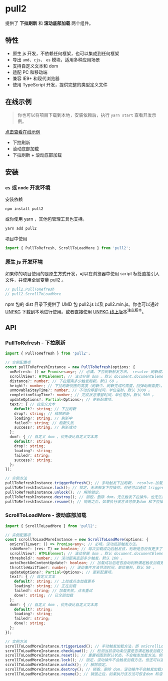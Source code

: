 # pull2

提供了 **下拉刷新** 和 **滚动底部加载** 两个组件。

## 特性

- 原生 js 开发，不依赖任何框架，也可以集成到任何框架
- 导出 `umd`、`cjs`、 `es` 模块，适用多种应用场景
- 支持自定义文本和 dom
- 适配 PC 和移动端
- 兼容 IE9+ 和现代浏览器
- 使用 TypeScript 开发，提供完整的类型定义文件

## 在线示例

> 你也可以将项目下载到本地，安装依赖后，执行 `yarn start` 查看开发示例。

[点击查看在线示例](https://githubbox.com/caijf/pull2/tree/main/examples/umd)

- 下拉刷新
- 滚动底部加载
- 下拉刷新 + 滚动底部加载

## 安装

### `es` 或 `node` 开发环境

安装依赖

```bash
npm install pull2
```

或你使用 yarn ，其他包管理工具也支持。

```bash
yarn add pull2
```

项目中使用

```typescript
import { PullToRefresh, ScrollToLoadMore } from 'pull2';
```

### 原生 js 开发环境

如果你的项目使用的是原生方式开发，可以在浏览器中使用 script 标签直接引入文件，并使用全局变量 pull2 。

```javascript
// pull2.PullToRefresh
// pull2.ScrollToLoadMore
```

npm 包的 dist 目录下提供了 UMD 包 pull2.js 以及 pull2.min.js。你也可以通过 [UNPKG](https://unpkg.com/pull2/dist/) 下载到本地进行使用。或者直接使用 [UNPKG 线上版本](https://unpkg.com/pull2@latest/dist/pull2.min.js)<sup>注意版本</sup>。

## API

### PullToRefresh - 下拉刷新

```typescript
import { PullToRefresh } from 'pull2';

// 实例配置项
const pullToRefreshInstance = new PullToRefresh(options: {
  onRefresh: () => Promise<any>; // 必填。下拉刷新触发方法， resolve-刷新成功 reject-刷新失败。
  scrollView?: HTMLElement; // 滚动容器 dom 。默认 document.documentElement
  distance?: number; // 下拉距离多少触发刷新。默认 60 。
  height?: number; // 下拉刷新视图的高度（刷新中、刷新完成的高度，回弹动画需要）。默认 40 。
  unmovableStayTime?: number; // 不动的停留时间，单位毫秒。默认 3000 。
  completionStayTime?: number; // 完成状态停留时间，单位毫秒。默认 500 。
  updateOptions?: Partial<Options>; // 更新配置项。
  text?: { // 自定义文本
    default?: string; // 下拉刷新
    drop?: string; // 释放刷新
    loading?: string; // 刷新中
    failed?: string; // 刷新失败
    success?: string; // 刷新成功
  };
  dom?: { // 自定义 dom ，优先级比自定义文本高
    default?: string;
    drop?: string;
    loading?: string;
    failed?: string;
    success?: string;
  };
});

// 实例方法
pullToRefreshInstance.triggerRefresh(); // 手动触发下拉刷新， resolve-加载成功恢复默认状态 reject-加载失败。
pullToRefreshInstance.lock(); // 锁定，无法触发下拉操作。但还可以通过 triggerRefresh 触发下拉刷新。
pullToRefreshInstance.unlock(); // 解除锁定。
pullToRefreshInstance.destroy(); // 销毁，删除 dom，无法触发下拉操作，也无法通过 triggerRefresh 触发下拉刷新。
pullToRefreshInstance.resume(); // 销毁之后，如果执行该方法可恢复dom 和下拉操作。
```

### ScrollToLoadMore - 滚动底部加载

```typescript
import { ScrollToLoadMore } from 'pull2';

// 实例配置项
const scrollToLoadMoreInstance = new ScrollToLoadMore(options: {
  onScrollLower: () => Promise<any>; // 必填。滚动底部触发方法。
  isNoMore?: (res: T) => boolean; // 每次加载成功后触发该，判断是否没有更多了（加载完成）。返回 true 表示没有更多了，显示加载完成。
  scrollView?: HTMLElement; // 滚动容器 dom 。默认 document.documentElement
  threshold?: number; // 滚动距离底部多少触发。默认 100 。
  autoCheckOnContentUpdate?: boolean; // 加载成功后是否自动判断满足触发加载更多条件。默认 true 。
  throttleWaitTime?: number; // 滚动事件方法节流时间，单位毫秒。默认 50 。
  updateOptions?: Partial<Options>; // 更新配置项。
  text?: { // 自定义文本
    default?: string; // 上拉或点击加载更多
    loading?: string; // 正在加载
    failed?: string; // 加载失败，点击重试
    done?: string; // 已全部加载
  };
  dom?: { // 自定义 dom ，优先级比自定义文本高
    default?: string;
    loading?: string;
    failed?: string;
    done?: string;
  };
});

// 实例方法
scrollToLoadMoreInstance.triggerLoad(); // 手动触发加载方法，即 onScrollLower。
scrollToLoadMoreInstance.checkLoad(); // 检测当前滚动条位置是否满足触发加载方法条件，如果满足立即调用加载方法。
scrollToLoadMoreInstance.reset(); // 重置视图到默认状态，不会触发加载方法。例如下拉刷新后，需要重置底部加载更多为默认状态。
scrollToLoadMoreInstance.lock(); // 锁定，滚动操作不会触发加载方法。但还可以通过 triggerLoad 触发加载方法。
scrollToLoadMoreInstance.unlock(); // 解除锁定。
scrollToLoadMoreInstance.destroy(); // 销毁，删除 dom，滚动操作不会触发加载方法，也无法通过 triggerLoad 触发。
scrollToLoadMoreInstance.resume(); // 销毁之后，如果执行该方法可恢复dom 和滚动操作可触发加载方法。
```
